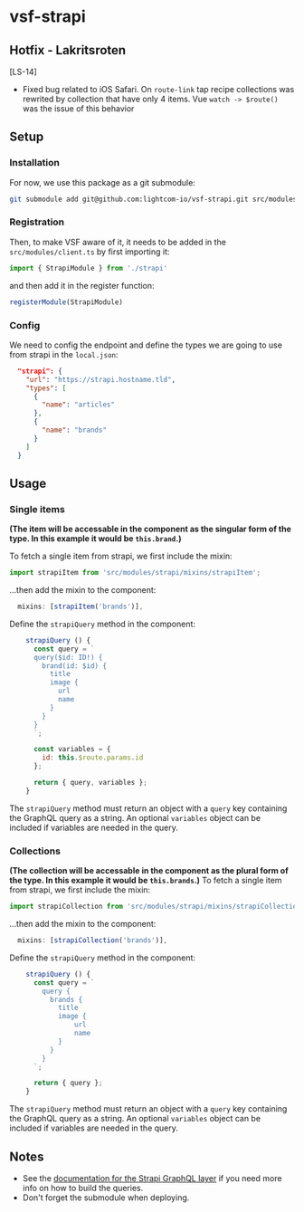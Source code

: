 # vsf-strapi

## Hotfix - Lakritsroten

[LS-14]

- Fixed bug related to iOS Safari. On `route-link` tap recipe collections was rewrited
by collection that have only 4 items. Vue `watch -> $route()` was the issue of this behavior

## Setup
### Installation
For now, we use this package as a git submodule:

```bash
git submodule add git@github.com:lightcom-io/vsf-strapi.git src/modules/strapi
```

### Registration

Then, to make VSF aware of it, it needs to be added in the `src/modules/client.ts` by first importing it:
```js
import { StrapiModule } from './strapi'
```
and then add it in the register function:
```js
registerModule(StrapiModule)
```

### Config

We need to config the endpoint and define the types we are going to use from strapi in the `local.json`:

```json
  "strapi": {
    "url": "https://strapi.hostname.tld",
    "types": [
      {
        "name": "articles"
      },
      {
        "name": "brands"
      }
    ]
  }
```

## Usage

### Single items
**(The item will be accessable in the component as the singular form of the type. In this example it would be `this.brand`.)**

To fetch a single item from strapi, we first include the mixin:
```js
import strapiItem from 'src/modules/strapi/mixins/strapiItem';
```
...then add the mixin to the component:
```js
  mixins: [strapiItem('brands')],
```
Define the `strapiQuery` method in the component:
```js
    strapiQuery () {
      const query = `
      query($id: ID!) {
        brand(id: $id) {
          title
          image {
            url
            name
          }
        }
      }
      `;

      const variables = {
        id: this.$route.params.id
      };

      return { query, variables };
    }
```
The `strapiQuery` method must return an object with a `query` key containing the GraphQL query as a string. An optional `variables` object can be included if variables are needed in the query.

### Collections
**(The collection will be accessable in the component as the plural form of the type. In this example it would be `this.brands`.)**
To fetch a single item from strapi, we first include the mixin:
```js
import strapiCollection from 'src/modules/strapi/mixins/strapiCollection';
```
...then add the mixin to the component:
```js
  mixins: [strapiCollection('brands')],
```
Define the `strapiQuery` method in the component:
```js
    strapiQuery () {
      const query = `
        query {
          brands {
            title
            image {
                url
                name
            }
          }
        }
      `;

      return { query };
    }
```
The `strapiQuery` method must return an object with a `query` key containing the GraphQL query as a string. An optional `variables` object can be included if variables are needed in the query.

## Notes
 - See the [documentation for the Strapi GraphQL layer](https://strapi.io/documentation/3.0.0-beta.x/plugins/graphql.html) if you need more info on how to build the queries.
 - Don't forget the submodule when deploying.
